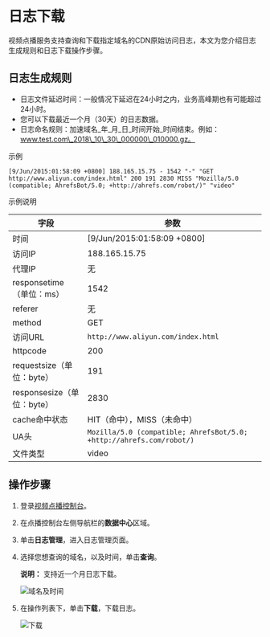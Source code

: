 # 日志下载

视频点播服务支持查询和下载指定域名的CDN原始访问日志，本文为您介绍日志生成规则和日志下载操作步骤。

## 日志生成规则

-   日志文件延迟时间：一般情况下延迟在24小时之内，业务高峰期也有可能超过24小时。
-   您可以下载最近一个月（30天）的日志数据。
-   日志命名规则：加速域名\_年\_月\_日\_时间开始\_时间结束。例如：www.test.com\_2018\_10\_30\_000000\_010000.gz。

示例

```
[9/Jun/2015:01:58:09 +0800] 188.165.15.75 - 1542 "-" "GET http://www.aliyun.com/index.html" 200 191 2830 MISS "Mozilla/5.0 (compatible; AhrefsBot/5.0; +http://ahrefs.com/robot/)" "video"
```

示例说明

|字段|参数|
|--|--|
|时间|\[9/Jun/2015:01:58:09 +0800\]|
|访问IP|188.165.15.75|
|代理IP|无|
|responsetime（单位：ms）|1542|
|referer|无|
|method|GET|
|访问URL|`http://www.aliyun.com/index.html`|
|httpcode|200|
|requestsize（单位：byte）|191|
|responsesize（单位：byte）|2830|
|cache命中状态|HIT（命中），MISS（未命中）|
|UA头|`Mozilla/5.0 (compatible; AhrefsBot/5.0; +http://ahrefs.com/robot/)`|
|文件类型|video|

## 操作步骤

1.  登录[视频点播控制台](https://vod.console.aliyun.com/)。

2.  在点播控制台左侧导航栏的**数据中心**区域。

3.  单击**日志管理**，进入日志管理页面。

4.  选择您想查询的域名，以及时间，单击**查询**。

    **说明：** 支持近一个月日志下载。

    ![域名及时间](https://static-aliyun-doc.oss-accelerate.aliyuncs.com/assets/img/zh-CN/2560106061/p179738.png)

5.  在操作列表下，单击**下载**，下载日志。

    ![下载](https://static-aliyun-doc.oss-accelerate.aliyuncs.com/assets/img/zh-CN/2560106061/p179739.png)


